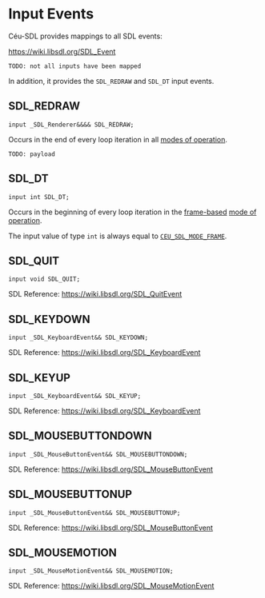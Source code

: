 Input Events
============

Céu-SDL provides mappings to all SDL events:

<https://wiki.libsdl.org/SDL_Event>

`TODO: not all inputs have been mapped`

In addition, it provides the `SDL_REDRAW` and `SDL_DT` input events.

SDL_REDRAW
----------

```
input _SDL_Renderer&&&& SDL_REDRAW;
```

Occurs in the end of every loop iteration in all [modes of operation](#TODO).

`TODO: payload`

SDL_DT
------

```
input int SDL_DT;
```

Occurs in the beginning of every loop iteration in the [frame-based](#TODO)
[mode of operation](#TODO).

The input value of type `int` is always equal to [`CEU_SDL_MODE_FRAME`](#TODO).

SDL_QUIT
--------

```
input void SDL_QUIT;
```

SDL Reference: <https://wiki.libsdl.org/SDL_QuitEvent>

SDL_KEYDOWN
-----------

```
input _SDL_KeyboardEvent&& SDL_KEYDOWN;
```

SDL Reference: <https://wiki.libsdl.org/SDL_KeyboardEvent>

SDL_KEYUP
---------

```
input _SDL_KeyboardEvent&& SDL_KEYUP;
```

SDL Reference: <https://wiki.libsdl.org/SDL_KeyboardEvent>

SDL_MOUSEBUTTONDOWN
-------------------

```
input _SDL_MouseButtonEvent&& SDL_MOUSEBUTTONDOWN;
```

SDL Reference: <https://wiki.libsdl.org/SDL_MouseButtonEvent>

SDL_MOUSEBUTTONUP
-------------------

```
input _SDL_MouseButtonEvent&& SDL_MOUSEBUTTONUP;
```

SDL Reference: <https://wiki.libsdl.org/SDL_MouseButtonEvent>

SDL_MOUSEMOTION
---------------

```
input _SDL_MouseMotionEvent&& SDL_MOUSEMOTION;
```

SDL Reference: <https://wiki.libsdl.org/SDL_MouseMotionEvent>
